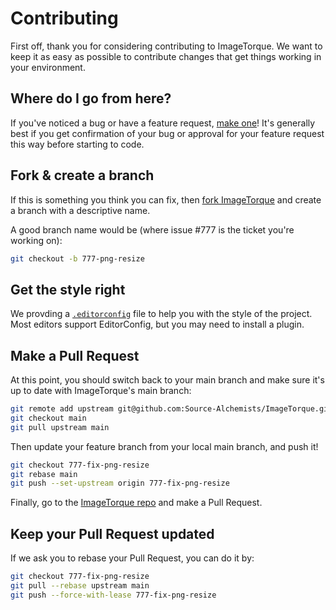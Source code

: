 # Contributing

First off, thank you for considering contributing to ImageTorque. We want to keep it as easy as possible to contribute changes that get things working in your environment.

## Where do I go from here?

If you've noticed a bug or have a feature request, [make one](https://github.com/Source-Alchemists/ImageTorque/issues/new)! It's generally best if you get confirmation of your bug or approval for your feature request this way before starting to code.

## Fork & create a branch

If this is something you think you can fix, then [fork ImageTorque](https://github.com/Source-Alchemists/ImageTorque/fork) and create a branch with a descriptive name.

A good branch name would be (where issue #777 is the ticket you're working on):

```sh
git checkout -b 777-png-resize
```

## Get the style right

We provding a [`.editorconfig`](https://editorconfig.org/) file to help you with the style of the project. Most editors support EditorConfig, but you may need to install a plugin.

## Make a Pull Request

At this point, you should switch back to your main branch and make sure it's up to date with ImageTorque's main branch:

```sh
git remote add upstream git@github.com:Source-Alchemists/ImageTorque.git
git checkout main
git pull upstream main
```

Then update your feature branch from your local main branch, and push it!

```sh
git checkout 777-fix-png-resize
git rebase main
git push --set-upstream origin 777-fix-png-resize
```

Finally, go to the [ImageTorque repo](https://github.com/Source-Alchemists/ImageTorque) and make a Pull Request.

## Keep your Pull Request updated

If we ask you to rebase your Pull Request, you can do it by:

```sh
git checkout 777-fix-png-resize
git pull --rebase upstream main
git push --force-with-lease 777-fix-png-resize
```

